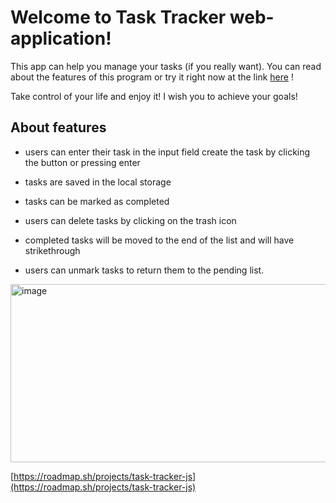# Welcome to Task Tracker web-application!

This app can help you manage your tasks (if you really want).
You can read about the features of this program or try it right now at the link [here](https://toryostr.github.io/task-tracker/) !

Take control of your life and enjoy it!
I wish you to achieve your goals!

## About features
- users can enter their task in the input field 
create the task by clicking the button or pressing enter

- tasks are saved in the local storage

- tasks can be marked as completed

- users can delete tasks by clicking on the trash icon

- completed tasks will be moved to the end of the list and will have strikethrough

- users can unmark tasks to return them to the pending list.

<img width="569" height="285" alt="image" src="https://github.com/user-attachments/assets/853e320d-2e61-41f1-aa4a-8a73e3b35349" />


[https://roadmap.sh/projects/task-tracker-js](https://roadmap.sh/projects/task-tracker-js)